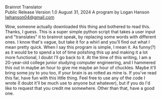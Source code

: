 Brainrot Translator<br>
Public Release Version 1.0
August 31, 2024
A program by Logan Hanson
lwhanson04@gmail.com

Wow, someone actually downloaded this thing and bothered to read this. Thanks, I guess. This is a super simple python script that takes a user input and "translates" it to brainrot speak, by replacing some words with different ones. I know that's vague, but take it for a whirl and you'll find out what I mean pretty quick. When I say this program is simple, I mean it. As funny(?) as it would be to spend a lot of time polishing this up and making it a lot more functional, I doubt I'll go back to it. At the time of this writing, I am a 20-year-old college junior studying computer engineering, and I hammered this out in maybe an hour to give me maybe an hour of chuckles. Maybe it'll bring some joy to you too, if your brain is as rotted as mine is. If you've read this far, have fun with this little thing. Feel free to use any of the code I wrote (I doubt it'll be much use to anyone but whatever), but if you do I'd like to request that you credit me somewhere. Other than that, have a good one.
